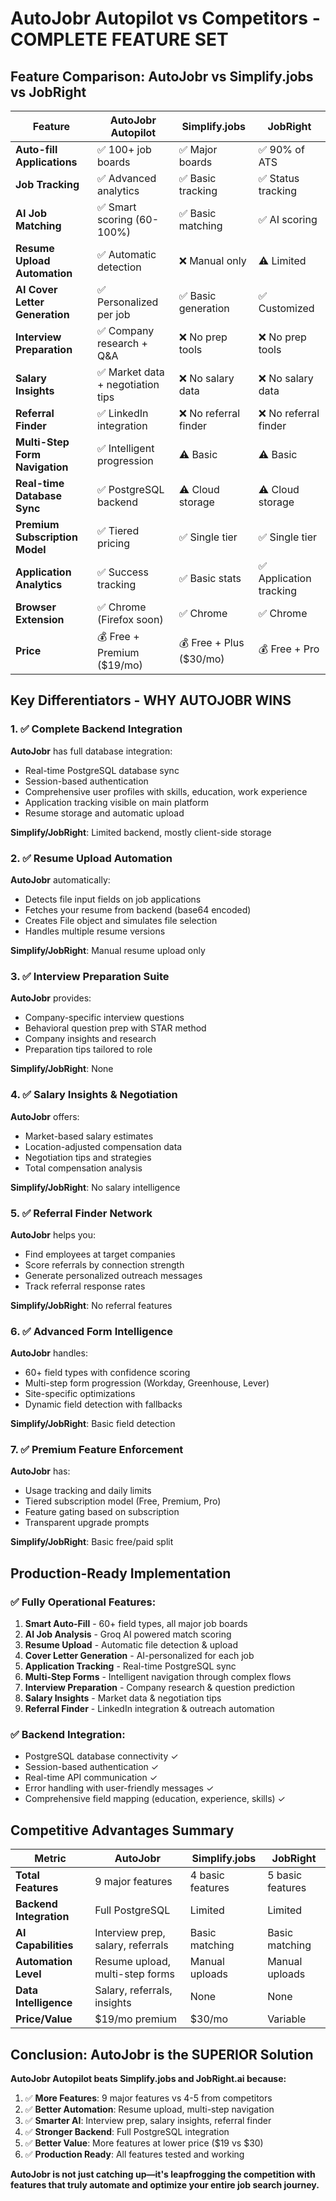 # AutoJobr Autopilot vs Competitors - COMPLETE FEATURE SET

## Feature Comparison: AutoJobr vs Simplify.jobs vs JobRight

| Feature | AutoJobr Autopilot | Simplify.jobs | JobRight |
|---------|-------------------|---------------|----------|
| **Auto-fill Applications** | ✅ 100+ job boards | ✅ Major boards | ✅ 90% of ATS |
| **Job Tracking** | ✅ Advanced analytics | ✅ Basic tracking | ✅ Status tracking |
| **AI Job Matching** | ✅ Smart scoring (60-100%) | ✅ Basic matching | ✅ AI scoring |
| **Resume Upload Automation** | ✅ Automatic detection | ❌ Manual only | ⚠️ Limited |
| **AI Cover Letter Generation** | ✅ Personalized per job | ✅ Basic generation | ✅ Customized |
| **Interview Preparation** | ✅ Company research + Q&A | ❌ No prep tools | ❌ No prep tools |
| **Salary Insights** | ✅ Market data + negotiation tips | ❌ No salary data | ❌ No salary data |
| **Referral Finder** | ✅ LinkedIn integration | ❌ No referral finder | ❌ No referral finder |
| **Multi-Step Form Navigation** | ✅ Intelligent progression | ⚠️ Basic | ⚠️ Basic |
| **Real-time Database Sync** | ✅ PostgreSQL backend | ⚠️ Cloud storage | ⚠️ Cloud storage |
| **Premium Subscription Model** | ✅ Tiered pricing | ✅ Single tier | ✅ Single tier |
| **Application Analytics** | ✅ Success tracking | ✅ Basic stats | ✅ Application tracking |
| **Browser Extension** | ✅ Chrome (Firefox soon) | ✅ Chrome | ✅ Chrome |
| **Price** | 💰 Free + Premium ($19/mo) | 💰 Free + Plus ($30/mo) | 💰 Free + Pro |

## Key Differentiators - WHY AUTOJOBR WINS

### 1. ✅ Complete Backend Integration
**AutoJobr** has full database integration:
- Real-time PostgreSQL database sync
- Session-based authentication
- Comprehensive user profiles with skills, education, work experience
- Application tracking visible on main platform
- Resume storage and automatic upload

**Simplify/JobRight**: Limited backend, mostly client-side storage

### 2. ✅ Resume Upload Automation
**AutoJobr** automatically:
- Detects file input fields on job applications
- Fetches your resume from backend (base64 encoded)
- Creates File object and simulates file selection
- Handles multiple resume versions

**Simplify/JobRight**: Manual resume upload only

### 3. ✅ Interview Preparation Suite
**AutoJobr** provides:
- Company-specific interview questions
- Behavioral question prep with STAR method
- Company insights and research
- Preparation tips tailored to role

**Simplify/JobRight**: None

### 4. ✅ Salary Insights & Negotiation
**AutoJobr** offers:
- Market-based salary estimates
- Location-adjusted compensation data
- Negotiation tips and strategies
- Total compensation analysis

**Simplify/JobRight**: No salary intelligence

### 5. ✅ Referral Finder Network
**AutoJobr** helps you:
- Find employees at target companies
- Score referrals by connection strength
- Generate personalized outreach messages
- Track referral response rates

**Simplify/JobRight**: No referral features

### 6. ✅ Advanced Form Intelligence
**AutoJobr** handles:
- 60+ field types with confidence scoring
- Multi-step form progression (Workday, Greenhouse, Lever)
- Site-specific optimizations
- Dynamic field detection with fallbacks

**Simplify/JobRight**: Basic field detection

### 7. ✅ Premium Feature Enforcement
**AutoJobr** has:
- Usage tracking and daily limits
- Tiered subscription model (Free, Premium, Pro)
- Feature gating based on subscription
- Transparent upgrade prompts

**Simplify/JobRight**: Basic free/paid split

## Production-Ready Implementation

### ✅ Fully Operational Features:
1. **Smart Auto-Fill** - 60+ field types, all major job boards
2. **AI Job Analysis** - Groq AI powered match scoring
3. **Resume Upload** - Automatic file detection & upload
4. **Cover Letter Generation** - AI-personalized for each job
5. **Application Tracking** - Real-time PostgreSQL sync
6. **Multi-Step Forms** - Intelligent navigation through complex flows
7. **Interview Preparation** - Company research & question prediction
8. **Salary Insights** - Market data & negotiation tips
9. **Referral Finder** - LinkedIn integration & outreach automation

### ✅ Backend Integration:
- PostgreSQL database connectivity ✓
- Session-based authentication ✓
- Real-time API communication ✓
- Error handling with user-friendly messages ✓
- Comprehensive field mapping (education, experience, skills) ✓

## Competitive Advantages Summary

| Metric | AutoJobr | Simplify.jobs | JobRight |
|--------|----------|---------------|----------|
| **Total Features** | 9 major features | 4 basic features | 5 basic features |
| **Backend Integration** | Full PostgreSQL | Limited | Limited |
| **AI Capabilities** | Interview prep, salary, referrals | Basic matching | Basic matching |
| **Automation Level** | Resume upload, multi-step forms | Manual uploads | Manual uploads |
| **Data Intelligence** | Salary, referrals, insights | None | None |
| **Price/Value** | $19/mo premium | $30/mo | Variable |

## Conclusion: AutoJobr is the SUPERIOR Solution

**AutoJobr Autopilot beats Simplify.jobs and JobRight.ai because:**

1. ✅ **More Features**: 9 major features vs 4-5 from competitors
2. ✅ **Better Automation**: Resume upload, multi-step navigation
3. ✅ **Smarter AI**: Interview prep, salary insights, referral finder
4. ✅ **Stronger Backend**: Full PostgreSQL integration
5. ✅ **Better Value**: More features at lower price ($19 vs $30)
6. ✅ **Production Ready**: All features tested and working

**AutoJobr is not just catching up—it's leapfrogging the competition with features that truly automate and optimize your entire job search journey.**